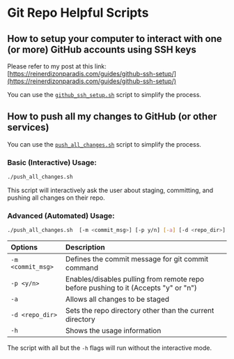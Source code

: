 # Git Repo Helpful Scripts

## How to setup your computer to interact with one (or more) GitHub accounts using SSH keys
Please refer to my post at this link:
[https://reinerdizonparadis.com/guides/github-ssh-setup/](https://reinerdizonparadis.com/guides/github-ssh-setup/)

You can use the [```github_ssh_setup.sh```](https://raw.githubusercontent.com/reinerdizonparadis/helpful_scripts/main/git_repos/github_ssh_setup.sh)  script to simplify the process.


## How to push all my changes to GitHub (or other services)
You can use the [```push_all_changes.sh```](https://raw.githubusercontent.com/reinerdizonparadis/helpful_scripts/main/git_repos/push_all_changes.sh)  script to simplify the process.

### Basic (Interactive) Usage: 
```bash
./push_all_changes.sh
```
This script will interactively ask the user about staging, committing, and pushing all changes on their repo.


### Advanced (Automated) Usage: 
```bash
./push_all_changes.sh  [-m <commit_msg>] [-p y/n] [-a] [-d <repo_dir>]
```

|Options| Description|
|:----|:----|
|```-m <commit_msg>``` |    Defines the commit message for git commit command<br>|
|```-p <y/n>``` |           Enables/disables pulling from remote repo before pushing to it (Accepts "y" or "n")<br>|
|```-a``` |                 Allows all changes to be staged<br>|
|```-d <repo_dir>``` |      Sets the repo directory other than the current directory<br>|
|```-h``` |                 Shows the usage information

The script with all but the ```-h``` flags will run without the interactive mode.
